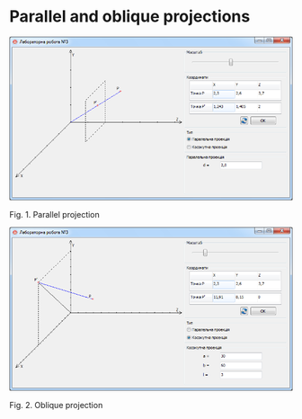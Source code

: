 # Parallel and oblique projections

![parallel](docs/parallel.png)

Fig. 1. Parallel projection

![oblique](docs/oblique.png)

Fig. 2. Oblique projection
